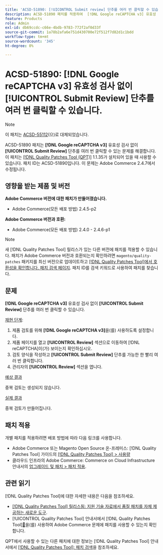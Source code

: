 ```yaml
---
title: 'ACSD-51890: [!UICONTROL Submit review] 단추를 여러 번 클릭할 수 있습니다.'
description: ACSD-51890 패치를 적용하여  [!DNL Google reCAPTCHA v3] 유효성 검사 없이 [!UICONTROL Submit Review] 단추를 여러 번 클릭할 수 있는 Adobe Commerce 문제를 해결합니다.
feature: Products
role: Admin
exl-id: db69ccdc-c66e-4bdb-9783-772f2af0d33f
source-git-commit: 1a78b2afa6e751d430700e72f512f7d82d1c1bdd
workflow-type: tm+mt
source-wordcount: '345'
ht-degree: 0%

---
```


# ACSD-51890: **[!DNL Google reCAPTCHA v3]** 유효성 검사 없이 **[!UICONTROL Submit Review]** 단추를 여러 번 클릭할 수 있습니다.

>[!NOTE]
>
>이 패치는 [ACSD-55112](/help/tools/quality-patches-tool/patches-available-in-qpt/v1-1-42/acsd-55112-submit-review-button-can-be-clicked-multiple-times.md)(으)로 대체되었습니다.

ACSD-51890 패치는 **[!DNL Google reCAPTCHA v3]** 유효성 검사 없이 **[!UICONTROL Submit Review]** 단추를 여러 번 클릭할 수 있는 문제를 해결합니다. 이 패치는 [[!DNL Quality Patches Tool (QPT)]](https://experienceleague.adobe.com/ko/docs/commerce-knowledge-base/kb/announcements/commerce-announcements/magento-quality-patches-released-new-tool-to-self-serve-quality-patches) 1.1.35가 설치되어 있을 때 사용할 수 있습니다. 패치 ID는 ACSD-51890입니다. 이 문제는 Adobe Commerce 2.4.7에서 수정됩니다.

## 영향을 받는 제품 및 버전

**Adobe Commerce 버전에 대한 패치가 만들어졌습니다.**

* Adobe Commerce(모든 배포 방법) 2.4.5-p2

**Adobe Commerce 버전과 호환:**

* Adobe Commerce(모든 배포 방법) 2.4.0 - 2.4.6-p1

>[!NOTE]
>
>새 [!DNL Quality Patches Tool] 릴리스가 있는 다른 버전에 패치를 적용할 수 있습니다. 패치가 Adobe Commerce 버전과 호환되는지 확인하려면 `magento/quality-patches` 패키지를 최신 버전으로 업데이트하고 [[!DNL Quality Patches Tool]에서 호환성을 확인합니다. 패치 검색 페이지](https://experienceleague.adobe.com/tools/commerce-quality-patches/index.html?lang=ko). 패치 ID를 검색 키워드로 사용하여 패치를 찾습니다.

## 문제

**[!DNL Google reCAPTCHA v3]** 유효성 검사 없이 **[!UICONTROL Submit Review]** 단추를 여러 번 클릭할 수 있습니다.

<u>재현 단계</u>:

1. 제품 검토를 위해 **[!DNL Google reCAPTCHA v3]**&#x200B;을(를) 사용하도록 설정합니다.
1. 제품 페이지를 열고 **[!UICONTROL Review]** 섹션으로 이동하여 [!DNL reCAPTCHA]이(가) 보이는지 확인하십시오.
1. 검토 양식을 작성하고 **[!UICONTROL Submit Review]** 단추를 가능한 한 빨리 여러 번 클릭합니다.
1. 관리자의 **[!UICONTROL Review]** 섹션을 엽니다.

<u>예상 결과</u>

중복 검토는 생성되지 않습니다.

<u>실제 결과</u>

중복 검토가 만들어집니다.

## 패치 적용

개별 패치를 적용하려면 배포 방법에 따라 다음 링크를 사용합니다.

* Adobe Commerce 또는 Magento Open Source 온-프레미스: [!DNL Quality Patches Tool] 가이드의 [[!DNL Quality Patches Tool] > 사용량](/help/tools/quality-patches-tool/usage.md)
* 클라우드 인프라의 Adobe Commerce: Commerce on Cloud Infrastructure 안내서의 [업그레이드 및 패치 > 패치 적용](https://experienceleague.adobe.com/docs/commerce-cloud-service/user-guide/develop/upgrade/apply-patches.html?lang=ko).

## 관련 읽기

[!DNL Quality Patches Tool]에 대한 자세한 내용은 다음을 참조하세요.

* [[!DNL Quality Patches Tool] 릴리스됨: 지원 기술 자료에서 품질 패치를 자체 제공하는 새로운 도구](https://experienceleague.adobe.com/ko/docs/commerce-knowledge-base/kb/announcements/commerce-announcements/magento-quality-patches-released-new-tool-to-self-serve-quality-patches).
* [!UICONTROL Quality Patches Tool] 안내서에서  [!DNL Quality Patches Tool][&#128279;](/help/tools/quality-patches-tool/patches-available-in-qpt/check-patch-for-magento-issue-with-magento-quality-patches.md)을(를) 사용하여 Adobe Commerce 문제에 패치를 사용할 수 있는지 확인합니다.


QPT에서 사용할 수 있는 다른 패치에 대한 정보는 [!DNL Quality Patches Tool] 안내서에서 [[!DNL Quality Patches Tool]: 패치 검색](<https://experienceleague.adobe.com/tools/commerce-quality-patches/index.html?lang=ko>)을 참조하세요.
